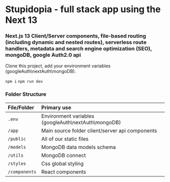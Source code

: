# Stupidopia - full stack app using the Next 13

### Next.js 13 Client/Server components, file-based routing (including dynamic and nested routes), serverless route handlers, metadata and search engine optimization (SEO), mongoDB, google Auth2.0 api

Clone this project, add your environment variables (googleAuth\nextAuth\mongoDB).

`npm i`
`npm run dev`

### Folder Structure
 
| File/Folder  	   									| Primary use    																								|
| :-------------------------------- | :------------------------------------------------------------ |
| `.env`				          					| Environment variables (googleAuth\nextAuth\mongoDB)       		|
| `/app`				          					| Main source folder client/server api components  			    		|
| `/public`          			 					| All of our static files																				|
| `/models`			           					| MongoDB data models schema																		|
| `/utils`			           					| MongoDB connect																								|
| `/styles`			           					| Css global styling 																						|
| `/components`       						 	| React components    																					|


